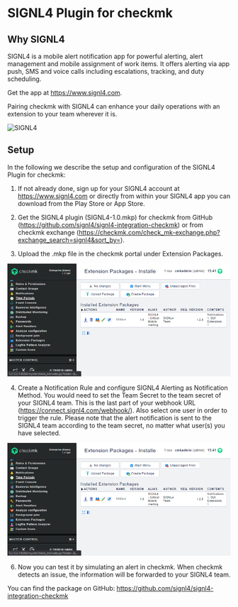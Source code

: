 # SIGNL4 Plugin for checkmk

## Why SIGNL4

SIGNL4 is a mobile alert notification app for powerful alerting, alert management and mobile assignment of work items. It offers alerting via app push, SMS and voice calls including escalations, tracking, and duty scheduling.

Get the app at https://www.signl4.com.

Pairing checkmk with SIGNL4 can enhance your daily operations with an extension to your team wherever it is.

![SIGNL4](signl4-checkmk.png)

## Setup

In the following we describe the setup and configuration of the SIGNL4 Plugin for checkmk:

1. If not already done, sign up for your SIGNL4 account at https://www.signl4.com or directly from within your SIGNL4 app you can download from the Play Store or App Store.

2. Get the SIGNL4 plugin (SIGNL4-1.0.mkp) for checkmk from GitHub (https://github.com/signl4/signl4-integration-checkmk) or from checkmk exchange (https://checkmk.com/check_mk-exchange.php?exchange_search=signl4&sort_by=).

3. Upload the .mkp file in the checkmk portal under Extension Packages.

![Extension Packages](checkmk_package.png)

4. Create a Notification Rule and configure SIGNL4 Alerting as Notification Method. You would need to set the Team Secret to the team secret of your SIGNL4 team. This is the last part of your webhook URL (https://connect.signl4.com/webhook/<team-secret>). Also select one user in order to trigger the rule. Please note that the alert notification is sent to the SIGNL4 team according to the team secret, no matter what user(s) you have selected.

![Notifications](checkmk_package.png)

6. Now you can test it by simulating an alert in checkmk. When checkmk detects an issue, the information will be forwarded to your SIGNL4 team.

You can find the package on GitHub:
https://github.com/signl4/signl4-integration-checkmk
